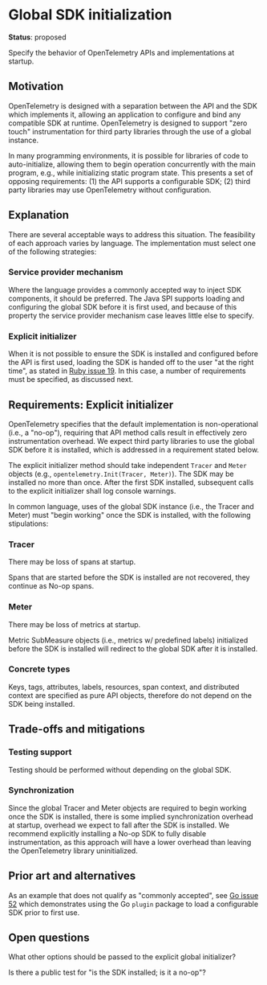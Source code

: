 # Global SDK initialization

**Status**: proposed

Specify the behavior of OpenTelemetry APIs and implementations at startup.

## Motivation

OpenTelemetry is designed with a separation between the API and the
SDK which implements it, allowing an application to configure and bind
any compatible SDK at runtime.  OpenTelemetry is designed to support
"zero touch" instrumentation for third party libraries through the use
of a global instance.

In many programming environments, it is possible for libraries of code
to auto-initialize, allowing them to begin operation concurrently with
the main program, e.g., while initializing static program state.  This
presents a set of opposing requirements: (1) the API supports a
configurable SDK; (2) third party libraries may use OpenTelemetry
without configuration.

## Explanation

There are several acceptable ways to address this situation.  The
feasibility of each approach varies by language.  The implementation
must select one of the following strategies:

### Service provider mechanism

Where the language provides a commonly accepted way to inject SDK
components, it should be preferred.  The Java SPI supports loading and
configuring the global SDK before it is first used, and because of
this property the service provider mechanism case leaves little else
to specify.

### Explicit initializer

When it is not possible to ensure the SDK is installed and configured
before the API is first used, loading the SDK is handed off to the
user "at the right time", as stated in [Ruby issue
19](https://github.com/open-telemetry/opentelemetry-ruby/issues/19).
In this case, a number of requirements must be specified, as discussed
next.

## Requirements: Explicit initializer

OpenTelemetry specifies that the default implementation is
non-operational (i.e., a "no-op"), requiring that API method calls
result in effectively zero instrumentation overhead.  We expect third
party libraries to use the global SDK before it is installed, which is
addressed in a requirement stated below.

The explicit initializer method should take independent `Tracer` and
`Meter` objects (e.g., `opentelemetry.Init(Tracer, Meter)`).  The SDK
may be installed no more than once.  After the first SDK installed,
subsequent calls to the explicit initializer shall log console
warnings.

In common language, uses of the global SDK instance (i.e., the Tracer
and Meter) must "begin working" once the SDK is installed, with the
following stipulations:

### Tracer

There may be loss of spans at startup.

Spans that are started before the SDK is installed are not recovered,
they continue as No-op spans.

### Meter

There may be loss of metrics at startup.

Metric SubMeasure objects (i.e., metrics w/ predefined labels)
initialized before the SDK is installed will redirect to the global
SDK after it is installed.

### Concrete types

Keys, tags, attributes, labels, resources, span context, and
distributed context are specified as pure API objects, therefore do
not depend on the SDK being installed.

## Trade-offs and mitigations

### Testing support

Testing should be performed without depending on the global SDK.

### Synchronization

Since the global Tracer and Meter objects are required to begin
working once the SDK is installed, there is some implied
synchronization overhead at startup, overhead we expect to fall after
the SDK is installed.  We recommend explicitly installing a No-op SDK
to fully disable instrumentation, as this approach will have a lower
overhead than leaving the OpenTelemetry library uninitialized.

## Prior art and alternatives

As an example that does not qualify as "commonly accepted", see [Go
issue 52](https://github.com/open-telemetry/opentelemetry-go/issues/52)
which demonstrates using the Go `plugin` package to load a
configurable SDK prior to first use.

## Open questions

What other options should be passed to the explicit global initializer?

Is there a public test for "is the SDK installed; is it a no-op"?

